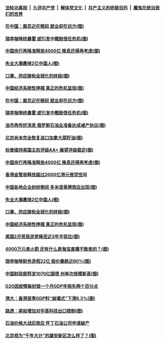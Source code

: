 ####  [法轮功真相](../../../../basic/blob/master/README.md?t=04041730) &nbsp;|&nbsp; [九评共产党](../../../../9ping.md/blob/master/README.md?t=04041730) &nbsp;|&nbsp; [解体党文化](../../../../jtdwh.md/blob/master/README.md?t=04041730)  &nbsp;|&nbsp; [共产主义的终极目的](../../../../gczydzjmd.md/blob/master/README.md?t=04041730) &nbsp;|&nbsp; [魔鬼在统治我们的世界](../../../../mgztzwmdsj.md/blob/master/README.md?t=04041730) 

#### [在中国：裁员近在眼前 就业却在远方(图)](../pages/p5/928523.md?t=04041730) 

#### [瑞幸咖啡终暴雷 或引发中概股信任危机(图)](../pages/p5/928549.md?t=04041730) 

#### [中国央行再降准释放4000亿 降息还得再考虑(图)](../pages/p5/928533.md?t=04041730) 

#### [失业大潮裹挟2亿中国人(图)](../pages/p5/928516.md?t=04041730) 

#### [口罩、供应链和全球化的终结(图)](../pages/p5/928442.md?t=04041730) 

#### [中国经济系统性停摆 真正的危机显现(图)](../pages/p5/928404.md?t=04041730) 

#### [在中国：裁员近在眼前 就业却在远方(图)](../pages/p5/928523.md?t=04041730) 

#### [瑞幸咖啡终暴雷 或引发中概股信任危机(图)](../pages/p5/928549.md?t=04041730) 

#### [油市再传好消息 俄罗斯石油业准备达成减产协议(图)](../pages/p5/928555.md?t=04041730) 

#### [北京尚未完全恢复进口加拿大菜籽油(图)](../pages/p5/928551.md?t=04041730) 

#### [标普维持美国主权评级AA+ 展望评级稳定(图)](../pages/p5/928547.md?t=04041730) 

#### [中国央行再降准释放4000亿 降息还得再考虑(图)](../pages/p5/928533.md?t=04041730) 

#### [香港金管局释放超过2000亿港元借贷空间](../pages/p5/928525.md?t=04041730) 

#### [中国各地企业纷纷倒闭 多米诺骨牌效应出现(图)](../pages/p5/928520.md?t=04041730) 

#### [失业大潮裹挟2亿中国人(图)](../pages/p5/928516.md?t=04041730) 

#### [口罩、供应链和全球化的终结(图)](../pages/p5/928442.md?t=04041730) 

#### [中国经济系统性停摆 真正的危机显现(图)](../pages/p5/928404.md?t=04041730) 

#### [美国2月贸易逆差降至近3年半低位(图)](../pages/p5/928432.md?t=04041730) 

#### [4000万元卖火箭 还有什么是淘宝直播不敢卖的？(图)](../pages/p5/928429.md?t=04041730) 

#### [瑞幸咖啡财务造假22亿 股价暴跌近80%(图)](../pages/p5/928431.md?t=04041730) 

#### [中国财政部将发1070亿国债 创单次规模新高(图)](../pages/p5/928427.md?t=04041730) 

#### [G20因疫情每封锁一个月GDP年损失两个百分点](../pages/p5/928420.md?t=04041730) 

#### [港大：香港首季GDP料“崩塌式”下滑8.3%(图)](../pages/p5/928414.md?t=04041730) 

#### [路透：美拟增加对华高科技出口限制(图)](../pages/p5/928410.md?t=04041730) 

#### [石油价格大战后效应 怀丁石油公司申请破产](../pages/p5/928398.md?t=04041730) 

#### [北京视为“千年大计”的雄安新区怎么样了？(图)](../pages/p5/928395.md?t=04041730) 

